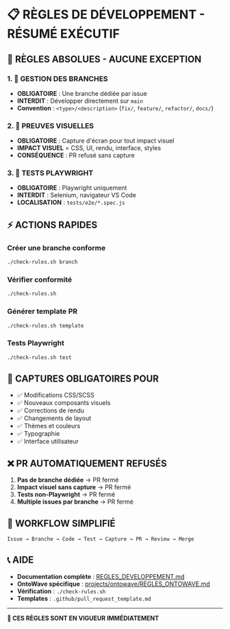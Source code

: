 # 📋 RÈGLES DE DÉVELOPPEMENT - RÉSUMÉ EXÉCUTIF

## 🚨 RÈGLES ABSOLUES - AUCUNE EXCEPTION

### 1. 🌿 GESTION DES BRANCHES
- **OBLIGATOIRE** : Une branche dédiée par issue
- **INTERDIT** : Développer directement sur `main`
- **Convention** : `<type>/<description>` (`fix/`, `feature/`, `refactor/`, `docs/`)

### 2. 📸 PREUVES VISUELLES  
- **OBLIGATOIRE** : Capture d'écran pour tout impact visuel
- **IMPACT VISUEL** = CSS, UI, rendu, interface, styles
- **CONSÉQUENCE** : PR refusé sans capture

### 3. 🧪 TESTS PLAYWRIGHT
- **OBLIGATOIRE** : Playwright uniquement
- **INTERDIT** : Selenium, navigateur VS Code
- **LOCALISATION** : `tests/e2e/*.spec.js`

## ⚡ ACTIONS RAPIDES

### Créer une branche conforme
```bash
./check-rules.sh branch
```

### Vérifier conformité
```bash
./check-rules.sh
```

### Générer template PR
```bash
./check-rules.sh template
```

### Tests Playwright
```bash
./check-rules.sh test
```

## 📸 CAPTURES OBLIGATOIRES POUR

- ✅ Modifications CSS/SCSS
- ✅ Nouveaux composants visuels  
- ✅ Corrections de rendu
- ✅ Changements de layout
- ✅ Thèmes et couleurs
- ✅ Typographie
- ✅ Interface utilisateur

## ❌ PR AUTOMATIQUEMENT REFUSÉS

1. **Pas de branche dédiée** → PR fermé
2. **Impact visuel sans capture** → PR fermé  
3. **Tests non-Playwright** → PR fermé
4. **Multiple issues par branche** → PR fermé

## 🎯 WORKFLOW SIMPLIFIÉ

```
Issue → Branche → Code → Test → Capture → PR → Review → Merge
```

## 📞 AIDE

- **Documentation complète** : [REGLES_DEVELOPPEMENT.md](REGLES_DEVELOPPEMENT.md)
- **OntoWave spécifique** : [projects/ontowave/REGLES_ONTOWAVE.md](projects/ontowave/REGLES_ONTOWAVE.md)
- **Vérification** : `./check-rules.sh`
- **Templates** : `.github/pull_request_template.md`

---

**🚨 CES RÈGLES SONT EN VIGUEUR IMMÉDIATEMENT**